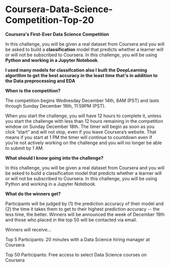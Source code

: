 # Coursera-Data-Science-Competition-Top-20


**Coursera's First-Ever Data Science Competition**

In this challenge, you will be given a real dataset from Coursera and you will be asked to build a **classification** model that predicts whether a learner will or will not be subscribed to Coursera. In this challenge, you will be using **Python and working in a Jupyter Notebook**.

**I used many models for classifcation also I built the DeepLearning algorithm to get the best accuracy in the least time that's in addition to the Data preprocessing and EDA** 

**When is the competition?**

The competition begins Wednesday December 14th, 8AM (PST) and lasts through Sunday December 18th, 11:59PM (PST).

When you start the challenge, you will have 12 hours to complete it, unless you start the challenge with less than 12 hours remaining in the competition window on Sunday December 18th. The timer will begin as soon as you click “start” and will not stop, even if you leave Coursera’s website. That means if you start at 1 PM the timer will continue to countdown even if you’re not actively working on the challenge and you will no longer be able to submit by 1 AM.

**What should I know going into the challenge?**

In this challenge, you will be given a real dataset from Coursera and you will be asked to build a classification model that predicts whether a learner will or will not be subscribed to Coursera. In this challenge, you will be using Python and working in a Jupyter Notebook.

**What do the winners get?**

Participants will be judged by (1) the prediction accuracy of their model and (2) the time it takes them to get to their highest prediction accuracy -- the less time, the better. Winners will be announced the week of December 19th and those who placed in the top 50 will be contacted via email.

Winners will receive…

Top 5 Participants: 20 minutes with a Data Science hiring manager at Coursera

Top 50 Participants: Free access to select Data Science courses on Coursera
